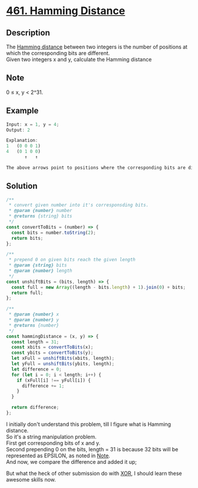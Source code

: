 # [461. Hamming Distance](https://leetcode.com/problems/hamming-distance/description/)

## Description

The [Hamming distance](https://en.wikipedia.org/wiki/Hamming_distance) between two integers is the number of positions at which the corresponding bits are different.  
Given two integers x and y, calculate the Hamming distance

## Note

0 ≤ x, y < 2^31.

## Example

```javascript
Input: x = 1, y = 4;
Output: 2

Explanation:
1   (0 0 0 1)
4   (0 1 0 0)
       ↑   ↑

The above arrows point to positions where the corresponding bits are different.
```

## Solution

```javascript
/**
 * convert given number into it's corresponsding bits.
 * @param {number} number
 * @returns {string} bits
 */
const convertToBits = (number) => {
  const bits = number.toString(2);
  return bits;
};

/**
 * prepend 0 on given bits reach the given length
 * @param {string} bits
 * @param {number} length
 */
const unshiftBits = (bits, length) => {
  const full = new Array((length - bits.length) + 1).join(0) + bits;
  return full;
};

/**
 * @param {number} x
 * @param {number} y
 * @returns {number}
 */
const hammingDistance = (x, y) => {
  const length = 31;
  const xbits = convertToBits(x);
  const ybits = convertToBits(y);
  let xFull = unshiftBits(xbits, length);
  let yFull = unshiftBits(ybits, length);
  let difference = 0;
  for (let i = 0; i < length; i++) {
    if (xFull[i] !== yFull[i]) {
      difference += 1;
    }
  }

  return difference;
};
```

I initially don't understand this problem, till I figure what is Hamming distance.  
So it's a string manipulation problem.  
First get corresponding bits of x and y.  
Second prepending 0 on the bits, length = 31 is because 32 bits will be represented as EPSILON, as noted in [Note](#note).  
And now, we compare the difference and added it up;

But what the heck of other submission do with [XOR](https://leetcode.com/problems/hamming-distance/discuss/94698/Java-1-Line-Solution-:D), I should learn these awesome skills now.